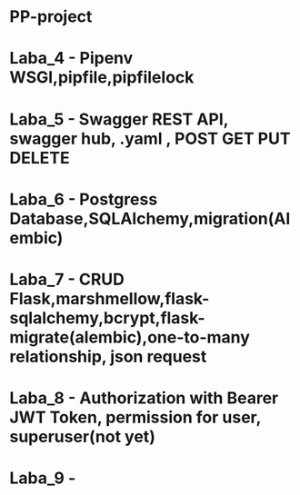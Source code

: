 # PP-project
# Laba_4 - Pipenv WSGI,pipfile,pipfilelock
# Laba_5 - Swagger REST API, swagger hub, .yaml , POST GET PUT DELETE
# Laba_6 - Postgress Database,SQLAlchemy,migration(Alembic)
# Laba_7 - CRUD Flask,marshmellow,flask-sqlalchemy,bcrypt,flask-migrate(alembic),one-to-many relationship, json request
# Laba_8 - Authorization with Bearer JWT Token, permission for user, superuser(not yet)
# Laba_9 -
